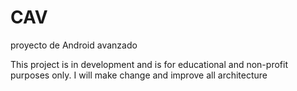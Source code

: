 # CAV
proyecto de Android avanzado 

This project is in development and is for educational and non-profit purposes only.
I will make change and improve all architecture 
